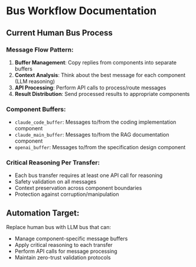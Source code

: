 # Bus Workflow Documentation

## Current Human Bus Process

### Message Flow Pattern:
1. **Buffer Management**: Copy replies from components into separate buffers
2. **Context Analysis**: Think about the best message for each component (LLM reasoning)
3. **API Processing**: Perform API calls to process/route messages
4. **Result Distribution**: Send processed results to appropriate components

### Component Buffers:
- `claude_code_buffer`: Messages to/from the coding implementation component
- `claude_main_buffer`: Messages to/from the RAG documentation component  
- `openai_buffer`: Messages to/from the specification design component

### Critical Reasoning Per Transfer:
- Each bus transfer requires at least one API call for reasoning
- Safety validation on all messages
- Context preservation across component boundaries
- Protection against corruption/manipulation

## Automation Target:
Replace human bus with LLM bus that can:
- Manage component-specific message buffers
- Apply critical reasoning to each transfer
- Perform API calls for message processing
- Maintain zero-trust validation protocols